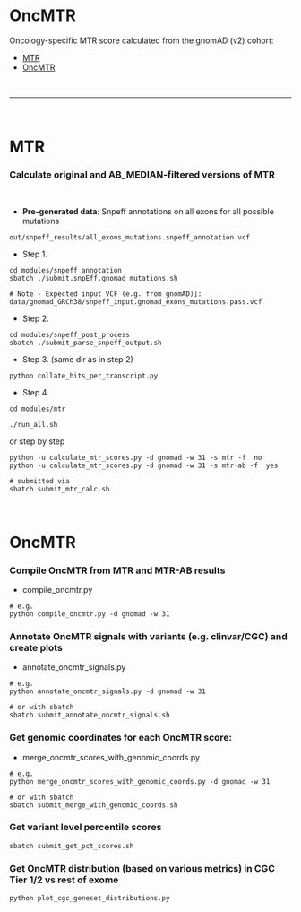 # OncMTR
Oncology-specific MTR score calculated from the gnomAD (v2) cohort:
- [MTR](#mtr)
- [OncMTR](#oncmtr)


<br>
<hr>
<br>

MTR
===

### Calculate original and AB_MEDIAN-filtered versions of MTR

<br>

- **Pre-generated data**: Snpeff annotations on all exons for all possible mutations
```
out/snpeff_results/all_exons_mutations.snpeff_annotation.vcf
```

- Step 1. 
```
cd modules/snpeff_annotation
sbatch ./submit.snpEff.gnomad_mutations.sh

# Note - Expected input VCF (e.g. from gnomAD)]:
data/gnomad_GRCh38/snpeff_input.gnomad_exons_mutations.pass.vcf
```


- Step 2.
```
cd modules/snpeff_post_process
sbatch ./submit_parse_snpeff_output.sh 
```


- Step 3. (same dir as in step 2)
```
python collate_hits_per_transcript.py  
```


- Step 4. 
```
cd modules/mtr

./run_all.sh
```

or step by step

```
python -u calculate_mtr_scores.py -d gnomad -w 31 -s mtr -f  no
python -u calculate_mtr_scores.py -d gnomad -w 31 -s mtr-ab -f  yes

# submitted via
sbatch submit_mtr_calc.sh
```


<br>


OncMTR
===

### Compile OncMTR from MTR and MTR-AB results
- compile_oncmtr.py

```
# e.g.
python compile_oncmtr.py -d gnomad -w 31
```



### Annotate OncMTR signals with variants (e.g. clinvar/CGC) and create plots
- annotate_oncmtr_signals.py

```
# e.g.
python annotate_oncmtr_signals.py -d gnomad -w 31

# or with sbatch
sbatch submit_annotate_oncmtr_signals.sh
```



### Get genomic coordinates for each OncMTR score:
- merge_oncmtr_scores_with_genomic_coords.py

```
# e.g.
python merge_oncmtr_scores_with_genomic_coords.py -d gnomad -w 31

# or with sbatch
sbatch submit_merge_with_genomic_coords.sh
```

### Get variant level percentile scores
```
sbatch submit_get_pct_scores.sh
```




### Get OncMTR distribution (based on various metrics) in CGC Tier 1/2 vs rest of exome
```
python plot_cgc_geneset_distributions.py
```
